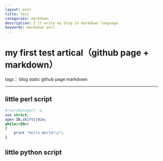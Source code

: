 ```yaml
---
layout: post
title: test
categories: markdown
description: I'll write my blog in markdown language
keywords: markdown perl
---
```


# my first test artical（github page + markdown）

tags： blog static github page markdown

---

## little perl script
```perl
#!usr/bin/perl -w
use strict;
open IN,shift||die;
while(<IN>)
{
    print "Hello World!\n";
}
```

## little python script
